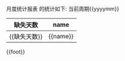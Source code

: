 ﻿月度统计报表 的统计如下:
当前周期{{yyyymm}}

|缺失天数|name|
|---|---|
|{{缺失天数}}|{{name}}|  *vfor=list2024 {{@block}}

{{foot}}
